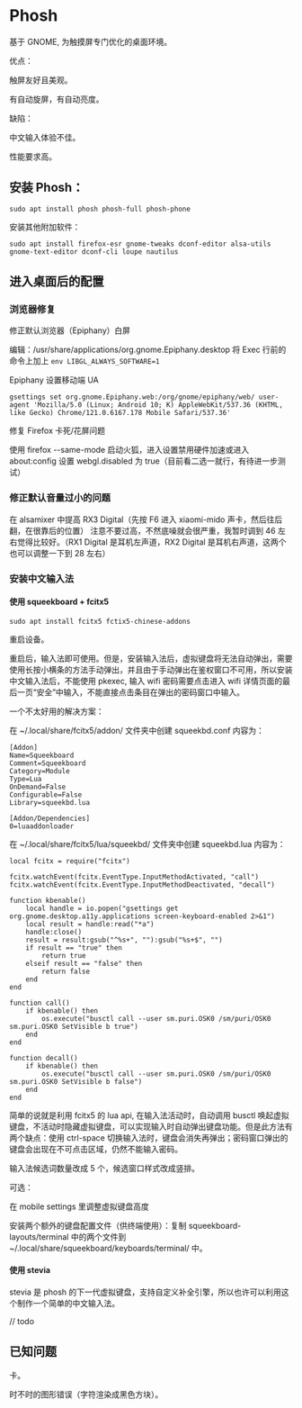 # Phosh

基于 GNOME, 为触摸屏专门优化的桌面环境。

优点：

触屏友好且美观。

有自动旋屏，有自动亮度。

缺陷：

中文输入体验不佳。

性能要求高。

## 安装 Phosh：

```
sudo apt install phosh phosh-full phosh-phone
```

安装其他附加软件：

```
sudo apt install firefox-esr gnome-tweaks dconf-editor alsa-utils gnome-text-editor dconf-cli loupe nautilus
```

## 进入桌面后的配置

### 浏览器修复

修正默认浏览器（Epiphany）白屏

编辑：/usr/share/applications/org.gnome.Epiphany.desktop 将 Exec 行前的命令上加上 `env LIBGL_ALWAYS_SOFTWARE=1`

Epiphany 设置移动端 UA

```
gsettings set org.gnome.Epiphany.web:/org/gnome/epiphany/web/ user-agent 'Mozilla/5.0 (Linux; Android 10; K) AppleWebKit/537.36 (KHTML, like Gecko) Chrome/121.0.6167.178 Mobile Safari/537.36'
```

修复 Firefox 卡死/花屏问题

使用 firefox --same-mode 启动火狐，进入设置禁用硬件加速或进入 about:config 设置 webgl.disabled 为 true（目前看二选一就行，有待进一步测试）

### 修正默认音量过小的问题

在 alsamixer 中提高 RX3 Digital（先按 F6 进入 xiaomi-mido 声卡，然后往后翻，在很靠后的位置） 注意不要过高，不然底噪就会很严重，我暂时调到 46 左右觉得比较好。（RX1 Digital 是耳机左声道，RX2 Digital 是耳机右声道，这两个也可以调整一下到 28 左右）

### 安装中文输入法

#### 使用 squeekboard + fcitx5

```
sudo apt install fcitx5 fctix5-chinese-addons
```

重启设备。

重启后，输入法即可使用。但是，安装输入法后，虚拟键盘将无法自动弹出，需要使用长按小横条的方法手动弹出，并且由于手动弹出在鉴权窗口不可用，所以安装中文输入法后，不能使用 pkexec, 输入 wifi 密码需要点击进入 wifi 详情页面的最后一页“安全”中输入，不能直接点击条目在弹出的密码窗口中输入。

一个不太好用的解决方案：

在 ~/.local/share/fcitx5/addon/ 文件夹中创建 squeekbd.conf 内容为：

```
[Addon]
Name=Squeekboard
Comment=Squeekboard
Category=Module
Type=Lua
OnDemand=False
Configurable=False
Library=squeekbd.lua

[Addon/Dependencies]
0=luaaddonloader

```

在 ~/.local/share/fcitx5/lua/squeekbd/ 文件夹中创建 squeekbd.lua 内容为：

```
local fcitx = require("fcitx")

fcitx.watchEvent(fcitx.EventType.InputMethodActivated, "call")
fcitx.watchEvent(fcitx.EventType.InputMethodDeactivated, "decall")

function kbenable()
    local handle = io.popen("gsettings get org.gnome.desktop.a11y.applications screen-keyboard-enabled 2>&1")
    local result = handle:read("*a")
    handle:close()
    result = result:gsub("^%s+", ""):gsub("%s+$", "")
    if result == "true" then
        return true
    elseif result == "false" then
        return false
    end
end

function call()
    if kbenable() then
        os.execute("busctl call --user sm.puri.OSK0 /sm/puri/OSK0 sm.puri.OSK0 SetVisible b true")
    end
end

function decall()
    if kbenable() then
        os.execute("busctl call --user sm.puri.OSK0 /sm/puri/OSK0 sm.puri.OSK0 SetVisible b false")
    end
end
```

简单的说就是利用 fcitx5 的 lua api, 在输入法活动时，自动调用 busctl 唤起虚拟键盘，不活动时隐藏虚拟键盘，可以实现输入时自动弹出键盘功能。但是此方法有两个缺点：使用 ctrl-space 切换输入法时，键盘会消失再弹出；密码窗口弹出的键盘会出现在不可点击区域，仍然不能输入密码。

输入法候选词数量改成 5 个，候选窗口样式改成竖排。

可选：

在 mobile settings 里调整虚拟键盘高度

安装两个额外的键盘配置文件（供终端使用）：复制 squeekboard-layouts/terminal 中的两个文件到 ~/.local/share/squeekboard/keyboards/terminal/ 中。

#### 使用 stevia

stevia 是 phosh 的下一代虚拟键盘，支持自定义补全引擎，所以也许可以利用这个制作一个简单的中文输入法。

// todo

## 已知问题

卡。

时不时的图形错误（字符渲染成黑色方块）。